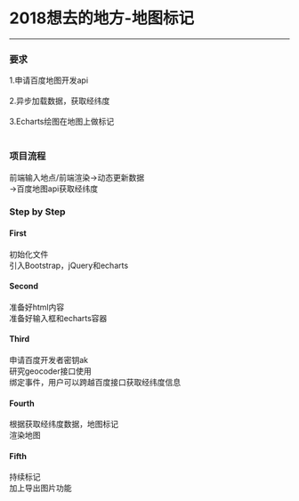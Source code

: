 <!DOCTYPE html>
<html lang="en">
<head>
	<meta charset="UTF-8">
</head>
<body>
	<h1>2018想去的地方-地图标记</h1>
	<hr>
	<h3>要求</h3>
	<div>1.申请百度地图开发api</div>
	<br>
	<div>2.异步加载数据，获取经纬度 </div>
	<br>
	<div>3.Echarts绘图在地图上做标记</div>
	<br>
	<h3>项目流程</h3>
	<div>前端输入地点/前端渲染->动态更新数据</div>
	<div>->百度地图api获取经纬度</div>
	<h3>Step by Step</h3>
	<h4>First</h4>
	<div>初始化文件</div>
	<div>引入Bootstrap，jQuery和echarts</div>
	<h4>Second</h4>
	<div>准备好html内容</div>
	<div>准备好输入框和echarts容器</div>
	<h4>Third</h4>
	<div>申请百度开发者密钥ak</div>
	<div>研究geocoder接口使用</div>
	<div>绑定事件，用户可以跨越百度接口获取经纬度信息</div>
	<h4>Fourth</h4>
	<div>根据获取经纬度数据，地图标记</div>
	<div>渲染地图</div>
	<h4>Fifth</h4>
	<div>持续标记</div>
	<div>加上导出图片功能</div>

</body>
</html>
